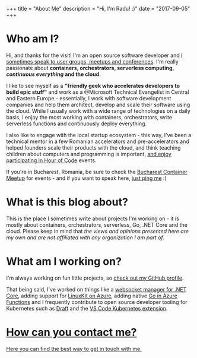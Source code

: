 +++
title = "About Me"
description = "Hi, I'm Radu! :)"
date = "2017-09-05"
+++

Who am I?
=========

Hi, and thanks for the visit! I'm an open source software developer and [I sometimes speak to user groups, meetups and conferences](/speaking).
I'm really passionate about **containers, orchestrators, serverless computing, *continuous everything* and the cloud**.

I like to see myself as a **"friendly geek who accelerates developers to build epic stuff"** and work as a @Microsoft Technical Evangelist in Central and Eastern Europe - essentially, I work with software development companies and help them architect, develop and scale their software using the cloud.
While I usually work with a wide range of technologies on a daily basis, I enjoy the most working with containers, orchestrators, write serverless functions and continuously deploy everything.

I also like to engage with the local startup ecosystem - this way, I've been a technical mentor in a few Romanian accelerators and pre-accelerators and helped founders scale their products with the cloud, and think teaching children about computers and programming is important, [and enjoy participating in Hour of Code](http://www.techsoupeurope.org/hour-of-code-2016-with-asociatia-techsoup-and-microsoft-romania/) events.


If you're in Bucharest, Romania, be sure to check the [Bucharest Container Meetup](https://www.meetup.com/Bucharest-Container-Meetup/) for events - and if you want to speak here, [just ping me](/contact) :)

What is this blog about?
========================

This is the place I sometimes write about projects I'm working on - it is mostly about containers, orchestrators, serverless, Go, .NET Core and the cloud.
Please keep in mind that *the views and opinions presented here are my own and are not affiliated with any organization I am part of.*


What am I working on?
=====================

I'm always working on fun little projects, so [check out my GitHub profile](https://github.com/radu-matei).

That being said, I've worked on things like a [websocket manager for .NET Core](https://github.com/radu-matei/websocket-manager), adding support for [LinuxKit on Azure](https://github.com/linuxkit/linuxkit), adding native [Go in Azure Functions](https://github.com/radu-matei/azure-functions-golang-worker) and I frequently contribute to open source developer tooling for Kubernetes such as [Draft](https://github.com/Azure/draft) and the [VS Code Kubernetes extension](https://github.com/Azure/vscode-kubernetes-tools).


[How can you contact me?](/contact)
=======================
[Here you can find the best way to get in touch with me.](/contact)